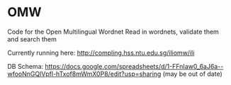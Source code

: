 # OMW

Code for the Open Multilingual Wordnet
Read in wordnets, validate them and search them

Currently running here: http://compling.hss.ntu.edu.sg/iliomw/ili


DB Schema:
https://docs.google.com/spreadsheets/d/1-FFnIaw0_6aJ6a--wfooNnGQlVpfl-hTxof8mWmX0P8/edit?usp=sharing
(may be out of date)
